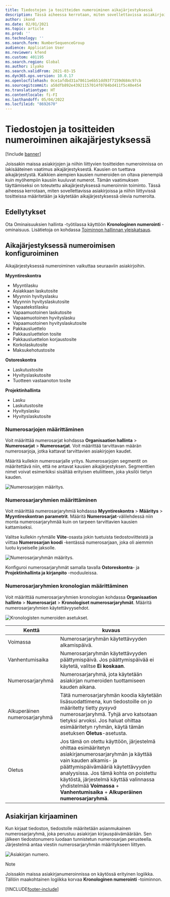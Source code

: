 ```yaml
---
title: Tiedostojen ja tositteiden numeroiminen aikajärjestyksessä
description: Tässä aiheessa kerrotaan, miten sovellettavissa asiakirjoissa ja niihin liittyvissä tositteissa määritetään ja käytetään aikajärjestyksessä olevia numeroita.
author: ikond
ms.date: 02/01/2021
ms.topic: article
ms.prod: ''
ms.technology: ''
ms.search.form: NumberSequenceGroup
audience: Application User
ms.reviewer: kfend
ms.custom: 401195
ms.search.region: Global
ms.author: ilyako
ms.search.validFrom: 2021-03-15
ms.dyn365.ops.version: 10.0.17
ms.openlocfilehash: 0ce1afdbd31a78611e6b51dd93f7159d684c97cb
ms.sourcegitcommit: a58dfb892e43921157014f0784bd411f5c40e454
ms.translationtype: HT
ms.contentlocale: fi-FI
ms.lasthandoff: 05/04/2022
ms.locfileid: "8692670"
---
```

# <a name="numbering-documents-and-vouchers-chronologically"></a>Tiedostojen ja tositteiden numeroiminen aikajärjestyksessä

[!include [banner](../includes/banner.md)]


Joissakin maissa asiakirjojen ja niihin liittyvien tositteiden numeroinnissa on lakisääteinen vaatimus aikajärjestyksestä. Kausien on tuettava aikajärjestystä. Kaikkien aiempien kausien numeroiden on oltava pienempiä kuin myöhempiin kausiin kuuluvat numerot. Tämän vaatimuksen täyttämiseksi on toteutettu aikajärjestyksessä numeroinnin toiminto. Tässä aiheessa kerrotaan, miten sovellettavissa asiakirjoissa ja niihin liittyvissä tositteissa määritetään ja käytetään aikajärjestyksessä olevia numeroita.

## <a name="prerequisites"></a>Edellytykset

Ota Ominaisuuksien hallinta -työtilassa käyttöön **Kronologinen numerointi** -ominaisuus. Lisätietoja on kohdassa [Toiminnon hallinnan yleiskatsaus](../../fin-ops-core/fin-ops/get-started/feature-management/feature-management-overview.md).

## <a name="configure-chronological-numbering"></a>Aikajärjestyksessä numeroimisen konfiguroiminen

Aikajärjestyksessä numeroiminen vaikuttaa seuraaviin asiakirjoihin.

**Myyntireskontra**
- Myyntilasku
- Asiakkaan laskutosite
- Myynnin hyvityslasku
- Myynnin hyvityslaskutosite
- Vapaatekstilasku
- Vapaamuotoinen laskutosite
- Vapaamuotoinen hyvityslasku
- Vapaamuotoinen hyvityslaskutosite
- Pakkausluettelo
- Pakkausluettelon tosite
- Pakkausluettelon korjaustosite
- Korkolaskutosite
- Maksukehotustosite

**Ostoreskontra**
- Laskutustosite
- Hyvityslaskutosite
- Tuotteen vastaanoton tosite

**Projektinhallinta**
- Lasku
- Laskutustosite
- Hyvityslasku
- Hyvityslaskutosite 

### <a name="define-number-sequences"></a>Numerosarjojen määrittäminen

Voit määrittää numerosarjat kohdassa **Organisaation hallinta** > **Numerosarjat** > **Numerosarjat**. Voit määrittää tarvittavan määrän numerosarjoja, jotka kattavat tarvittavien asiakirjojen kaudet. 

Määritä kullekin numerosarjalle yritys. Numerosarjojen segmentit on määritettävä niin, että ne antavat kausien aikajärjestyksen. Segmenttien nimet voivat esimerkiksi sisältää erityisen etuliitteen, joka yksilöi tietyn kauden.

![Numerosarjojen määritys.](media/chrono-num-sequence.jpg)

### <a name="configure-number-sequence-groups"></a>Numerosarjaryhmien määrittäminen

Voit määrittää numerosarjaryhmiä kohdassa **Myyntireskontra** > **Määritys** > **Myyntireskontran parametrit**. Määritä **Numerosarjat**-välilehdessä niin monta numerosarjaryhmää kuin on tarpeen tarvittavien kausien kattamiseksi. 

Valitse kullekin ryhmälle **Viite**-osasta jokin tuetuista tiedostoviitteistä ja viittaa **Numerosarjan koodi** -kentässä numerosarjaan, joka oli aiemmin luotu kyseiselle jaksolle.

![Numerosarjaryhmän määritys.](media/chrono-num-sequence-group.jpg)

Konfiguroi numerosarjaryhmät samalla tavalla **Ostoreskontra**- ja **Projektinhallinta ja kirjanpito** -moduuleissa.

### <a name="configure-number-sequence-groups-chronology"></a>Numerosarjaryhmien kronologian määrittäminen

Voit määrittää numerosarjaryhmien kronologian kohdassa **Organisaation hallinto** > **Numerosarjat** > **Kronologiset numerosarjaryhmät**. Määritä numerosarjaryhmien käytettävyysehdot.

![Kronologisten numeroiden asetukset.](media/chrono-num-sequence-group-period.jpg)

| Kenttä            | kuvaus                                                                                                                                                                                                                                                                                                                                                                                   |
|---------------------|------------------------------------------------------------------------------------------------------------------------------------------------------------------------------------------------------------------------------------------------------------------------------------------------------------------------------------------------------------------------------------------------|
| Voimassa  | Numerosarjaryhmän käytettävyyden alkamispäivä. |
| Vanhentumisaika      | Numerosarjaryhmän käytettävyyden päättymispäivä. Jos päättymispäivää ei käytetä, valitse **Ei koskaan**. |
| Numerosarjaryhmä | Numerosarjaryhmä, jota käytetään asiakirjan numeroiden tuottamiseen kauden aikana. |
| Alkuperäinen numerosarjaryhmä | Tätä numerosarjaryhmän koodia käytetään lisäsuodattimena, kun tiedostoille on jo määritetty tietty *pysyvä* numerosarjaryhmä. Tyhjä arvo katsotaan tietyksi arvoksi. Jos haluat ohittaa esimääritetyn ryhmän, käytä tämän asetuksen **Oletus**-asetusta. |
| Oletus | Jos tämä on otettu käyttöön, järjestelmä ohittaa esimääritetyn asiakirjanumerosarjaryhmän ja käyttää vain kauden alkamis- ja päättymispäivämääriä käytettävyyden analyysissa. Jos tämä kohta on poistettu käytöstä, järjestelmä käyttää valinnassa yhdistelmää **Voimassa** + **Vanhentumisaika** + **Alkuperäinen numerosarjaryhmä**. |

## <a name="document-posting"></a>Asiakirjan kirjaaminen
Kun kirjaat tiedoston, tiedostolle määritetään asianmukainen numerosarjaryhmä, joka perustuu asiakirjan kirjauspäivämäärään. Sen jälkeen tiedostonumero luodaan tunnistetun numerosarjan perusteella. Järjestelmä antaa viestin numerosarjaryhmän määritykseen liittyen.

![Asiakirjan numero.](media/chrono-num-sequence-fti.jpg)

> [!NOTE]
> Joissakin maissa asiakirjanumeroinnissa on käytössä erityinen logiikka. Tällöin maakohtainen logiikka korvaa **Kronologinen numerointi** -toiminnon.


[!INCLUDE[footer-include](../../includes/footer-banner.md)]
